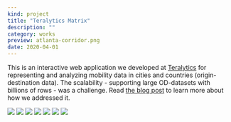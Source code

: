```yaml
---
kind: project
title: "Teralytics Matrix"
description: ""
category: works
preview: atlanta-corridor.png
date: 2020-04-01
---
```

This is an interactive web application we developed at [Teralytics](http://teralytics.net)
for representing and analyzing mobility data in cities and countries (origin-destination data). 
The scalability - supporting large OD-datasets with billions of rows - was a challenge. 
Read [the blog post](https://medium.com/teralytics/visualizing-mobility-data-the-scalability-challenge-2575fe819702) to learn more about 
 how we addressed it.

![](atlanta00.jpg)
![](atlanta0.jpg)
![](atlanta-corridor.png)
![](bayern.jpg)
![](choropleth.jpg)
![](stad.jpg)
![](irma0.png)

